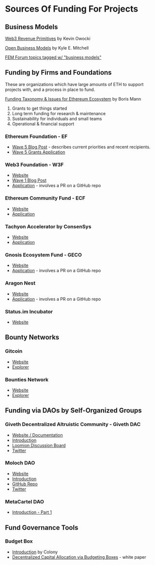 # Sources Of Funding For Projects

## Business Models

[Web3 Revenue Primitives](https://github.com/FEMBusinessModelsRing/web3_revenue_primitives/) by Kevin Owocki

[Open Business Models](https://blog.licensezero.com/2018/10/17/mapping-models.html) by Kyle E. Mitchell

[FEM Forum topics tagged w/ "business models"](https://ethereum-magicians.org/tags/business-models)

## Funding by Firms and Foundations

These are organizations which have large amounts of ETH to support projects with, and a process in place to fund.

[Funding Taxonomy & Issues for Ethereum Ecosystem](https://ethereum-magicians.org/t/funding-taxonomy-issues-for-ethereum-ecosystem/2014) by Boris Mann

1. Grants to get things started
2. Long term funding for research & maintenance
3. Sustainability for individuals and small teams
4. Operational & financial support

### Ethereum Foundation - EF

- [Wave 5 Blog Post](https://blog.ethereum.org/2019/02/21/ethereum-foundation-grants-program-wave-5/) - describes current priorities and recent recipients.
- [Wave 5 Grants Application](https://ethunicorns.typeform.com/to/XhZlnp)

### Web3 Foundation - W3F

- [Website](https://github.com/w3f/Web3-collaboration/blob/master/grants/grants.md)
- [Wave 1 Blog Post](https://medium.com/web3foundation/web3-foundation-grants-wave-one-winners-2a9cd39f1fbc)
- [Application](https://github.com/w3f/Web3-collaboration/blob/master/grants/grants.md#process) - involves a PR on a GitHub repo

### Ethereum Community Fund - ECF

- [Website](https://ecf.network)
- [Application](https://ecfnetwork.typeform.com/to/nSA6Id)

### Tachyon Accelerator by ConsenSys

- [Website](https://tachyoncv.vc)
- [Application](https://tachyon.submittable.com/submit)

### Gnosis Ecosystem Fund - GECO

- [Website](https://github.com/gnosis/GECO)
- [Application](https://github.com/gnosis/GECO#how-to-submit-your-proposal) - involves a PR on a GitHub repo

### Aragon Nest 

- [Website](https://wiki.aragon.org/nest/)
- [Application](https://github.com/aragon/nest#how-to-submit-a-proposal-for-a-grant) - involves a PR on a GitHub repo

### Status.im Incubator

- [Website](https://incubate.status.im/)

## Bounty Networks

### Gitcoin

- [Website](https://gitcoin.co/)
- [Explorer](https://gitcoin.co/explorer)

### Bounties Network

- [Website](https://bounties.network/)
- [Explorer](https://explorer.bounties.network/explorer)

## Funding via DAOs by Self-Organized Groups

### Giveth Decentralized Altruistic Community - Giveth DAC

- [Website / Documentation](https://wiki.giveth.io/dac/)
- [Introduction](https://medium.com/giveth/the-future-of-giving-is-crowdfunding-the-commons-ac265e3010b8)
- [Loomion Discussion Board](https://www.loomio.org/g/RQZt4qJ3/giveth)
- [Twitter](https://twitter.com/givethio)

### Moloch DAO

- [Website](https://molochdao.com/)
- [Introduction](https://medium.com/@simondlr/the-moloch-dao-collapsing-the-firm-2a800b3aa2e7)
- [GitHub Repo](https://github.com/molochventures/moloch)
- [Twitter](https://twitter.com/molochdao)

### MetaCartel DAO

- [Introduction - Part 1](https://medium.com/metacartel/rising-threats-to-ethereums-first-mover-advantage-6138bd6c860)

## Fund Governance Tools

### Budget Box

- [Introduction](https://blog.colony.io/introducing-budgetbox/) by Colony
- [Decentralized Capital Allocation via Budgeting Boxes]() - white paper


